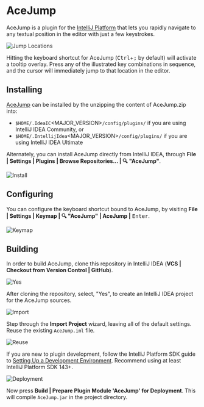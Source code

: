 # AceJump

AceJump is a plugin for the [IntelliJ Platform](https://github.com/JetBrains/intellij-community/) that lets you rapidly navigate to any textual position in the editor with just a few keystrokes.

![Jump Locations](https://cloud.githubusercontent.com/assets/175716/11759145/f50fcab6-a042-11e5-8662-c67deef1900a.png)

Hitting the keyboard shortcut for AceJump (<kbd>Ctrl</kbd>+<kbd>;</kbd> by default) will activate a tooltip overlay. Press any of the illustrated key combinations in sequence, and the cursor will immediately jump to that location in the editor.

## Installing

[AceJump](https://plugins.jetbrains.com/plugin/7086) can be installed by the unzipping the content of AceJump.zip into:

- `$HOME/.IdeaIC`<MAJOR_VERSION>`/config/plugins/` if you are using IntelliJ IDEA Community, or
- `$HOME/.IntellijIdea`<MAJOR_VERSION>`/config/plugins/` if you are using IntelliJ IDEA Ultimate

Alternately, you can install AceJump directly from IntelliJ IDEA, through **File \| Settings \| Plugins \| Browse Repositories... \| 🔍 "AceJump"**.

![Install](https://cloud.githubusercontent.com/assets/175716/11759317/3e581f2c-a046-11e5-9456-c186c6adee18.png)

## Configuring

You can configure the keyboard shortcut bound to AceJump, by visiting **File \| Settings \| Keymap \| 🔍 "AceJump" \| AceJump \|** <kbd>Enter</kbd>.

![Keymap](https://cloud.githubusercontent.com/assets/175716/11759286/7efe7ebe-a045-11e5-9585-420aed8232a4.png)

## Building

In order to build AceJump, clone this repository in IntelliJ IDEA (**VCS \| Checkout from Version Control \| GitHub**).

![Yes](https://cloud.githubusercontent.com/assets/175716/11759555/92cfa288-a04a-11e5-870a-86105515879e.png)

After cloning the repository, select, "Yes", to create an IntelliJ IDEA project for the AceJump sources.

![Import](https://cloud.githubusercontent.com/assets/175716/11759574/14898906-a04b-11e5-88e4-df6b86da715b.png)

Step through the **Import Project** wizard, leaving all of the default settings. Reuse the existing `AceJump.iml` file.

![Reuse](https://cloud.githubusercontent.com/assets/175716/11759599/a3656532-a04b-11e5-838a-e11adf520997.png)

If you are new to plugin development, follow the IntelliJ Platform SDK guide to [Setting Up a Development Environment](http://www.jetbrains.org/intellij/sdk/docs/basics/getting_started/setting_up_environment.html). Recommend using at least IntelliJ Platform SDK 143+.

![Deployment](https://cloud.githubusercontent.com/assets/175716/11759627/a563878c-a04c-11e5-8420-f55d75a71c04.png)

Now press **Build \| Prepare Plugin Module 'AceJump' for Deployment**. This will compile `AceJump.jar` in the project directory.
